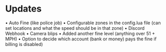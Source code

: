 # Updates
• Auto Fine (like police job)
• Configurable zones in the config.lua file (can set locations and what the speed should be in that zone)
• Discord Webhook
• Camera blips
• Added another fine level (anything over 51 + MPH)
• Option to decide which account (bank or money) pays the fine if billing is disabled)
